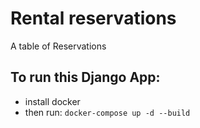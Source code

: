 # Rental reservations
A table of Reservations


## To run this Django App:
- install docker
- then run:  `docker-compose up -d --build`
